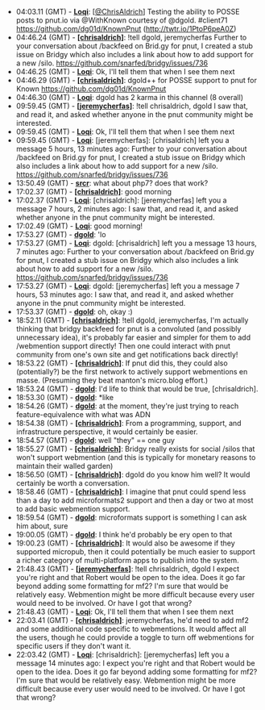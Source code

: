 * <a id="04:03.11">04:03.11 (GMT)</a> - __[Loqi](https://github.com/Loqi)__: [<a href="https://twitter.com/ChrisAldrich">@ChrisAldrich</a>] Testing the ability to POSSE posts to pnut.io via @WithKnown courtesy of @dgold.  #client71 https://github.com/dg01d/KnownPnut (http://twtr.io/1PtoP6peA0Z)
* <a id="04:46.24">04:46.24 (GMT)</a> - __[[chrisaldrich]](https://github.com/[chrisaldrich])__: !tell dgold, jeremycherfas Further to your conversation about /backfeed on Brid.gy for pnut, I created a stub issue on Bridgy which also includes a link about how to add support for a new /silo. https://github.com/snarfed/bridgy/issues/736
* <a id="04:46.25">04:46.25 (GMT)</a> - __[Loqi](https://github.com/Loqi)__: Ok, I'll tell them that when I see them next
* <a id="04:46.29">04:46.29 (GMT)</a> - __[[chrisaldrich]](https://github.com/[chrisaldrich])__: dgold++ for POSSE support to pnut for Known https://github.com/dg01d/KnownPnut
* <a id="04:46.30">04:46.30 (GMT)</a> - __[Loqi](https://github.com/Loqi)__: dgold has 2 karma in this channel (8 overall)
* <a id="09:59.45">09:59.45 (GMT)</a> - __[[jeremycherfas]](https://github.com/[jeremycherfas])__: !tell chrisaldrich, dgold I saw that, and read it, and asked whether anyone in the pnut community might be interested.
* <a id="09:59.45">09:59.45 (GMT)</a> - __[Loqi](https://github.com/Loqi)__: Ok, I'll tell them that when I see them next
* <a id="09:59.45">09:59.45 (GMT)</a> - __[Loqi](https://github.com/Loqi)__: [jeremycherfas]: [chrisaldrich] left you a message 5 hours, 13 minutes ago: Further to your conversation about /backfeed on Brid.gy for pnut, I created a stub issue on Bridgy which also includes a link about how to add support for a new /silo. https://github.com/snarfed/bridgy/issues/736
* <a id="13:50.49">13:50.49 (GMT)</a> - __[srcr](https://github.com/srcr)__: what about php7? does that work?
* <a id="17:02.37">17:02.37 (GMT)</a> - __[[chrisaldrich]](https://github.com/[chrisaldrich])__: good morning
* <a id="17:02.37">17:02.37 (GMT)</a> - __[Loqi](https://github.com/Loqi)__: [chrisaldrich]: [jeremycherfas] left you a message 7 hours, 2 minutes ago: I saw that, and read it, and asked whether anyone in the pnut community might be interested.
* <a id="17:02.49">17:02.49 (GMT)</a> - __[Loqi](https://github.com/Loqi)__: good morning!
* <a id="17:53.27">17:53.27 (GMT)</a> - __[dgold](https://github.com/dgold)__: 'lo
* <a id="17:53.27">17:53.27 (GMT)</a> - __[Loqi](https://github.com/Loqi)__: dgold: [chrisaldrich] left you a message 13 hours, 7 minutes ago: Further to your conversation about /backfeed on Brid.gy for pnut, I created a stub issue on Bridgy which also includes a link about how to add support for a new /silo. https://github.com/snarfed/bridgy/issues/736
* <a id="17:53.27">17:53.27 (GMT)</a> - __[Loqi](https://github.com/Loqi)__: dgold: [jeremycherfas] left you a message 7 hours, 53 minutes ago: I saw that, and read it, and asked whether anyone in the pnut community might be interested.
* <a id="17:53.37">17:53.37 (GMT)</a> - __[dgold](https://github.com/dgold)__: oh, okay :)
* <a id="18:52.11">18:52.11 (GMT)</a> - __[[chrisaldrich]](https://github.com/[chrisaldrich])__: !tell dgold, jeremycherfas, I'm actually thinking that bridgy backfeed for pnut is a convoluted (and possibly unnecessary idea), it's probably far easier and simpler for them to add /webmention support directly! Then one could interact with pnut community from one's own site and get notifications back directly!
* <a id="18:53.22">18:53.22 (GMT)</a> - __[[chrisaldrich]](https://github.com/[chrisaldrich])__: If pnut did this, they could also (potentially?) be the first network to actively support webmentions en masse. (Presuming they beat manton's micro.blog effort.)
* <a id="18:53.24">18:53.24 (GMT)</a> - __[dgold](https://github.com/dgold)__: I'd life to think that would be true, [chrisaldrich].
* <a id="18:53.30">18:53.30 (GMT)</a> - __[dgold](https://github.com/dgold)__: *like
* <a id="18:54.26">18:54.26 (GMT)</a> - __[dgold](https://github.com/dgold)__: at the moment, they're just trying to reach feature-equivalence with what was ADN
* <a id="18:54.38">18:54.38 (GMT)</a> - __[[chrisaldrich]](https://github.com/[chrisaldrich])__: From a programming, support, and infrastructure perspective, it would certainly be easier.
* <a id="18:54.57">18:54.57 (GMT)</a> - __[dgold](https://github.com/dgold)__: well "they" == one guy
* <a id="18:55.27">18:55.27 (GMT)</a> - __[[chrisaldrich]](https://github.com/[chrisaldrich])__: Bridgy really exists for social /silos that won't support webmention (and this is typically for monetary reasons to maintain their walled garden)
* <a id="18:56.50">18:56.50 (GMT)</a> - __[[chrisaldrich]](https://github.com/[chrisaldrich])__: dgold do you know him well? It would certainly be worth a conversation.
* <a id="18:58.46">18:58.46 (GMT)</a> - __[[chrisaldrich]](https://github.com/[chrisaldrich])__: I imagine that pnut could spend less than a day to add microformats2 support and then a day or two at most to add basic webmention support.
* <a id="18:59.54">18:59.54 (GMT)</a> - __[dgold](https://github.com/dgold)__: microformats support is something I can ask him about, sure
* <a id="19:00.05">19:00.05 (GMT)</a> - __[dgold](https://github.com/dgold)__: I think he'd probably be ery open to that
* <a id="19:00.23">19:00.23 (GMT)</a> - __[[chrisaldrich]](https://github.com/[chrisaldrich])__: It would also be awesome if they supported micropub, then it could potentially be much easier to support a richer category of multi-platform apps to publish into the system.
* <a id="21:48.43">21:48.43 (GMT)</a> - __[[jeremycherfas]](https://github.com/[jeremycherfas])__: !tell chrisaldrich, dgold I expect you're right and that Robert would be open to the idea. Does it go far beyond adding some formatting for mf2? I'm sure that would be relatively easy. Webmention might be more difficult because every user would need to be involved. Or have I got that wrong?
* <a id="21:48.43">21:48.43 (GMT)</a> - __[Loqi](https://github.com/Loqi)__: Ok, I'll tell them that when I see them next
* <a id="22:03.41">22:03.41 (GMT)</a> - __[[chrisaldrich]](https://github.com/[chrisaldrich])__: jeremycherfas, he'd need to add mf2 and some additional code specific to webmentions. It would affect all the users, though he could provide a toggle to turn off webmentions for specific users if they don't want it.
* <a id="22:03.42">22:03.42 (GMT)</a> - __[Loqi](https://github.com/Loqi)__: [chrisaldrich]: [jeremycherfas] left you a message 14 minutes ago: I expect you're right and that Robert would be open to the idea. Does it go far beyond adding some formatting for mf2? I'm sure that would be relatively easy. Webmention might be more difficult because every user would need to be involved. Or have I got that wrong?
